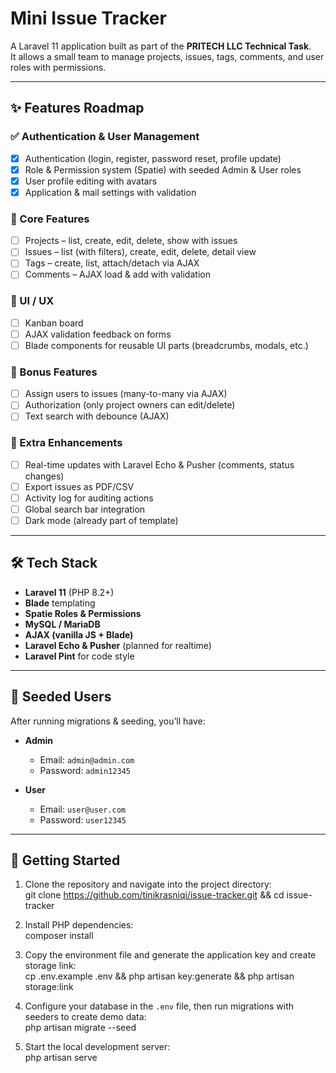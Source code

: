 # Mini Issue Tracker

A Laravel 11 application built as part of the **PRITECH LLC Technical Task**.  
It allows a small team to manage projects, issues, tags, comments, and user roles with permissions.

---

## ✨ Features Roadmap

### ✅ Authentication & User Management
- [x] Authentication (login, register, password reset, profile update)
- [x] Role & Permission system (Spatie) with seeded Admin & User roles
- [x] User profile editing with avatars
- [x] Application & mail settings with validation

### 🚧 Core Features
- [ ] Projects – list, create, edit, delete, show with issues
- [ ] Issues – list (with filters), create, edit, delete, detail view
- [ ] Tags – create, list, attach/detach via AJAX
- [ ] Comments – AJAX load & add with validation

### 🚧 UI / UX
- [ ] Kanban board 
- [ ] AJAX validation feedback on forms
- [ ] Blade components for reusable UI parts (breadcrumbs, modals, etc.)

### 🚧 Bonus Features
- [ ] Assign users to issues (many-to-many via AJAX)
- [ ] Authorization (only project owners can edit/delete)
- [ ] Text search with debounce (AJAX)

### 🚧 Extra Enhancements
- [ ] Real-time updates with Laravel Echo & Pusher (comments, status changes)
- [ ] Export issues as PDF/CSV
- [ ] Activity log for auditing actions
- [ ] Global search bar integration
- [ ] Dark mode (already part of template)

---

## 🛠 Tech Stack

- **Laravel 11** (PHP 8.2+)  
- **Blade** templating  
- **Spatie Roles & Permissions**  
- **MySQL / MariaDB**  
- **AJAX (vanilla JS + Blade)**  
- **Laravel Echo & Pusher** (planned for realtime)  
- **Laravel Pint** for code style  

---

## 👤 Seeded Users

After running migrations & seeding, you’ll have:

- **Admin**  
  - Email: `admin@admin.com`  
  - Password: `admin12345`  

- **User**  
  - Email: `user@user.com`  
  - Password: `user12345`  

---

## 🚀 Getting Started

1. Clone the repository and navigate into the project directory:  
   git clone https://github.com/tinikrasniqi/issue-tracker.git && cd issue-tracker  

2. Install PHP dependencies:  
   composer install  

3. Copy the environment file and generate the application key and create storage link:  
   cp .env.example .env && php artisan key:generate  && php artisan storage:link

4. Configure your database in the `.env` file, then run migrations with seeders to create demo data:  
   php artisan migrate --seed  

5. Start the local development server:  
   php artisan serve  

